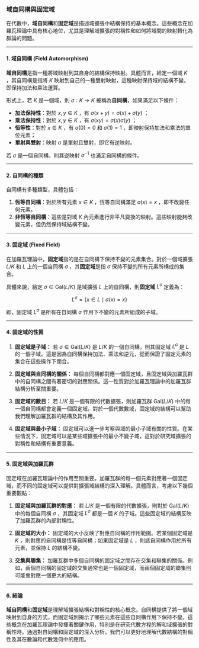 ### **域自同構與固定域**

在代數中，**域自同構**和**固定域**是描述域擴張中結構保持的基本概念。這些概念在加羅瓦理論中具有核心地位，尤其是理解域擴張的對稱性和如何將域間的映射轉化為群論的問題。

---

#### **1. 域自同構 (Field Automorphism)**

**域自同構**是指一種將域映射到其自身的結構保持映射。具體而言，給定一個域  $`K`$ ，其自同構是指將  $`K`$  映射到自己的一種雙射映射，這種映射保持域的結構不變，即保持加法和乘法運算。

形式上，若  $`K`$  是一個域，則  $`\sigma: K \to K`$  被稱為**自同構**，如果滿足以下條件：
- **加法保持性**：對於  $`x, y \in K`$ ，有  $`\sigma(x + y) = \sigma(x) + \sigma(y)`$ ；
- **乘法保持性**：對於  $`x, y \in K`$ ，有  $`\sigma(xy) = \sigma(x)\sigma(y)`$ ；
- **恒等性**：對於  $`x \in K`$ ，有  $`\sigma(0) = 0`$  和  $`\sigma(1) = 1`$ ，即映射保持加法和乘法的單位元素；
- **單射與雙射**：映射  $`\sigma`$  是單射且雙射，即它有逆映射。

若  $`\sigma`$  是一個自同構，則其逆映射  $`\sigma^{-1}`$  也滿足自同構的條件。

---

#### **2. 自同構的種類**

自同構有多種類型，具體包括：
1. **恆等自同構**：對於所有元素  $`x \in K`$ ，恆等自同構滿足  $`\sigma(x) = x`$ ，即不改變任何元素。
2. **非恆等自同構**：這些是對域  $`K`$  內元素進行非平凡變換的映射。這些映射能夠改變元素，但仍然保持域結構不變。

---

#### **3. 固定域 (Fixed Field)**

在加羅瓦理論中，**固定域**指的是在自同構下保持不變的元素集合。對於一個域擴張  $`L/K`$  和  $`L`$  上的一個自同構  $`\sigma`$ ，其**固定域**是指  $`\sigma`$  保持不變的所有元素所構成的集合。

具體來說，給定  $`\sigma \in \text{Gal}(L/K)`$  是域擴張  $`L`$  上的自同構，則**固定域**  $`L^\sigma`$  定義為：

```math
L^\sigma = \{ x \in L \mid \sigma(x) = x \}
```

即，固定域  $`L^\sigma`$  是所有在自同構  $`\sigma`$  作用下不變的元素所組成的子域。

---

#### **4. 固定域的性質**

1. **固定域是子域：**
   若  $`\sigma \in \text{Gal}(L/K)`$  是  $`L/K`$  的一個自同構，則其固定域  $`L^\sigma`$  是  $`L`$  的一個子域。這是因為自同構保持加法、乘法和逆元，從而保證了固定元素的集合在這些操作下閉合。

2. **固定域與自同構的關係：**
   每個自同構都對應一個固定域，且固定域與加羅瓦群中的自同構之間有著密切的對應關係。這一性質對於加羅瓦理論中的加羅瓦群結構分析至關重要。

3. **固定域的數目：**
   若  $`L/K`$  是一個有限的代數擴張，則加羅瓦群  $`\text{Gal}(L/K)`$  中的每一個自同構都會定義一個固定域。對於一個代數數域，固定域的結構可以幫助我們理解加羅瓦群的結構及其作用。

4. **固定域與最小子域：**
   固定域可以進一步考察與域的最小子域有關的性質。在某些情況下，固定域可以是某些域擴張中的最小不變子域，這對於研究域擴張的對稱性和結構有重要意義。

---

#### **5. 固定域與加羅瓦群**

固定域在加羅瓦理論中的作用至關重要。加羅瓦群的每一個元素對應著一個固定域，而不同的固定域可以提供對擴張域結構的深入理解。具體而言，考慮以下幾個重要觀點：
1. **固定域與加羅瓦群的對應：**
   若  $`L/K`$  是一個有限的代數擴張，則對於  $`\text{Gal}(L/K)`$  中的每個自同構  $`\sigma`$ ，其固定域  $`L^\sigma`$  都是一個  $`K`$  的子域。這些固定域的結構反映了加羅瓦群的內部對稱性。

2. **固定域的大小：**
   固定域的大小反映了對應自同構的作用範圍。若某個固定域是  $`K`$ ，則對應的自同構是恆等自同構；如果固定域是  $`L`$ ，則該自同構作用於所有元素，並保持  $`L`$  的結構不變。

3. **交集與聯集：**
   加羅瓦群中多個自同構的固定域之間存在交集和聯集的關係。例如，兩個自同構的固定域的交集通常也是一個固定域，而兩個固定域的聯集則可能會對應一個更大的結構。

---

#### **6. 結論**

**域自同構**和**固定域**是理解域擴張結構和對稱性的核心概念。自同構提供了將一個域映射到自身的方式，而固定域則揭示了哪些元素在這些自同構作用下保持不變。這些概念在加羅瓦理論中發揮著關鍵作用，特別是在研究代數方程的解和域擴張的對稱性時。通過對自同構和固定域的深入分析，我們可以更好地理解代數結構的對稱性及其在數論和代數幾何中的應用。